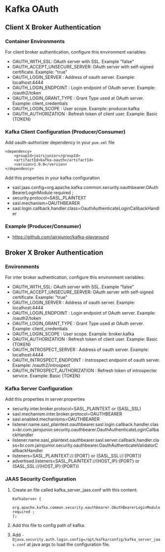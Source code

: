 # Kafka OAuth

## Client X Broker Authentication

### Container Environments
For client broker authentication, configure this environment variables:

- OAUTH_WITH_SSL: OAuth server with SSL. Example "false"
- OAUTH_ACCEPT_UNSECURE_SERVER: OAuth server with self-signed certificate. Example: "true"
- OAUTH_LOGIN_SERVER : Address of oauth server. Example: localhost:4444
- OAUTH_LOGIN_ENDPOINT : Login endpoint of OAuth server. Example: /oauth2/token
- OAUTH_LOGIN_GRANT_TYPE : Grant Type used at OAuth server. Example: client_credentials
- OAUTH_LOGIN_SCOPE : User scope. Example: producer.kafka
- OAUTH_AUTHORIZATION : Refresh token of client user. Example: Basic {TOKEN}

### Kafka Client Configuration (Producer/Consumer)

Add oauth-authorizer dependency in your `pom.xml` file

    <dependency>
        <groupId>jairsjunior</groupId>
        <artifactId>kafka-oauth</artifactId>
        <version>1.0.0</version>
    </dependency>

Add this properties in your kafka configuration

- sasl.jaas.config=org.apache.kafka.common.security.oauthbearer.OAuthBearerLoginModule required ;
- security.protocol=SASL_PLAINTEXT
- sasl.mechanism=OAUTHBEARER
- sasl.login.callback.handler.class=OauthAuthenticateLoginCallbackHandler

### Example (Producer/Consumer)

- https://github.com/jairsjunior/kafka-playground

## Broker X Broker Authentication

### Environments
For inter broker authentication, configure this environment variables:

- OAUTH_WITH_SSL: OAuth server with SSL. Example "false"
- OAUTH_ACCEPT_UNSECURE_SERVER: OAuth server with self-signed certificate. Example: "true"
- OAUTH_LOGIN_SERVER : Address of oauth server. Example: localhost:4444
- OAUTH_LOGIN_ENDPOINT : Login endpoint of OAuth server. Example: /oauth2/token
- OAUTH_LOGIN_GRANT_TYPE : Grant Type used at OAuth server. Example: client_credentials
- OAUTH_LOGIN_SCOPE : User scope. Example: broker.kafka
- OAUTH_AUTHORIZATION : Refresh token of client user. Example: Basic {TOKEN}
- OAUTH_INTROSPECT_SERVER : Address of oauth server. Example: localhost:4444
- OAUTH_INTROSPECT_ENDPOINT : Instrospect endpoint of oauth server. Example: /oauth2/introspect
- OAUTH_INTROSPECT_AUTHORIZATION : Refresh token of introspecter service. Example: Basic {TOKEN}

### Kafka Server Configuration

Add this properties in server.properties

- security.inter.broker.protocol=SASL_PLAINTEXT or (SASL_SSL)
- sasl.mechanism.inter.broker.protocol=OAUTHBEARER
- sasl.enabled.mechanisms=OAUTHBEARER
- listener.name.sasl_plaintext.oauthbearer.sasl.login.callback.handler.class=br.com.jairsjunior.security.oauthbearer.OauthAuthenticateLoginCallbackHandler
- listener.name.sasl_plaintext.oauthbearer.sasl.server.callback.handler.class=br.com.jairsjunior.security.oauthbearer.OauthAuthenticateValidatorCallbackHandler
- listeners=SASL_PLAINTEXT://:{PORT} or (SASL_SSL://:{PORT})
- advertised.listeners=SASL_PLAINTEXT://{HOST_IP}:{PORT} or (SASL_SSL://{HOST_IP}:{PORT})

### JAAS Security Configuration

1. Create an file called kafka_server_jaas.conf with this content:

    ```
    KafkaServer {
        org.apache.kafka.common.security.oauthbearer.OAuthBearerLoginModule required ;
    };
    ```
2. Add this file to config path of kafka.

3. Add `-Djava.security.auth.login.config=/opt/kafka/config/kafka_server_jaas.conf` at java args to load the configuration file.
    
